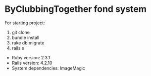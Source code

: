 # ByClubbingTogether fond system

For starting project: 
1) git clone
2) bundle install
3) rake db:migrate
4) rails s

* Ruby version: 2.3.1
* Rails version: 4.2.10
* System dependencies: ImageMagic
